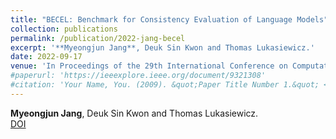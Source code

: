 ```yaml
---
title: "BECEL: Benchmark for Consistency Evaluation of Language Models"
collection: publications
permalink: /publication/2022-jang-becel
excerpt: '**Myeongjun Jang**, Deuk Sin Kwon and Thomas Lukasiewicz.'
date: 2022-09-17
venue: 'In Proceedings of the 29th International Conference on Computational Linguistics, Gyeongju, Republic of Korea, pp. 3680-3696, International Committee on Computational Linguistics.'
#paperurl: 'https://ieeexplore.ieee.org/document/9321308'
#citation: 'Your Name, You. (2009). &quot;Paper Title Number 1.&quot; <i>Journal 1</i>. 1(1).'
---
```

**Myeongjun Jang**, Deuk Sin Kwon and Thomas Lukasiewicz.  
[DOI]([https://ieeexplore.ieee.org/document/9321308](https://aclanthology.org/2022.coling-1.324/))

